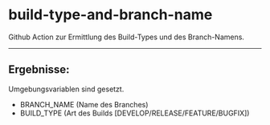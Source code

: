# build-type-and-branch-name

Github Action zur Ermittlung des Build-Types und des Branch-Namens.

---

## Ergebnisse:

Umgebungsvariablen sind gesetzt.
- BRANCH_NAME (Name des Branches)
- BUILD_TYPE (Art des Builds [DEVELOP/RELEASE/FEATURE/BUGFIX])
